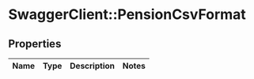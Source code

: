 # SwaggerClient::PensionCsvFormat

## Properties
Name | Type | Description | Notes
------------ | ------------- | ------------- | -------------

